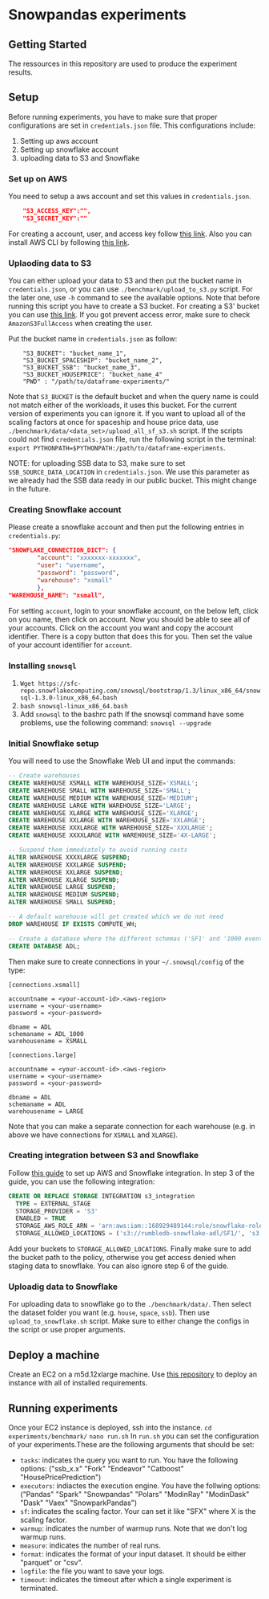 # Snowpandas experiments

## Getting Started

The ressources in this repository are used to produce the experiment results.

## Setup
Before running experiments, you have to make sure that proper configurations are set in `credentials.json` file. This configurations include:
1. Setting up aws account
2. Setting up snowflake account
3. uploading data to S3 and Snowflake

### Set up on AWS
You need to setup a aws account and set this values in `credentials.json`.
```json
    "S3_ACCESS_KEY":"",
    "S3_SECRET_KEY":""
```
For creating a account, user, and access key follow [this link](https://www.webiny.com/docs/infrastructure/aws/configure-aws-credentials). Also you can install AWS CLI by following [this link](https://docs.aws.amazon.com/cli/latest/userguide/getting-started-install.html).

### Uplaoding data to S3
You can either upload your data to S3 and then put the bucket name in `credentials.json`, or you can use `./benchmark/upload_to_s3.py` script.
For the later one, use `-h` command to see the available options. Note that before running this script you have to create a S3 bucket. For creating a S3' bucket you can use [this link](https://khandelwal-shekhar.medium.com/read-and-write-to-from-s3-using-python-boto3-and-pandas-s3fs-144341e23aa1). If you got prevent access error, make sure to check `AmazonS3FullAccess` when creating the user.

Put the bucket name in `credentials.json` as follow:
```
    "S3_BUCKET": "bucket_name_1",
    "S3_BUCKET_SPACESHIP": "bucket_name_2",
    "S3_BUCKET_SSB": "bucket_name_3",
    "S3_BUCKET_HOUSEPRICE": "bucket_name_4"
    "PWD" : "/path/to/dataframe-experiments/"
```
Note that `S3_BUCKET` is the default bucket and when the query name is could not match either of the workloads, it uses this bucket. For the current version of experiments you can ignore it.
If you want to upload all of the scaling factors at once for spaceship and house price data, use `./benchmark/data/<data_set>/upload_all_sf_s3.sh` script. If the scripts could not find `credentials.json` file, run the following script in the terminal: `export PYTHONPATH=$PYTHONPATH:/path/to/dataframe-experiments`.

NOTE: for uploading SSB data to S3, make sure to set `SSB_SOURCE_DATA_LOCATION` in `credentials.json`. We use this parameter as we already had the SSB data ready in our public bucket. This might change in the future.

### Creating Snowflake account
Please create a snowflake account and then put the following entries in `credentials.py`:
```json
"SNOWFLAKE_CONNECTION_DICT": {
        "account": "xxxxxxx-xxxxxxx",
        "user": "username",
        "password": "password",
        "warehouse": "xsmall"
        },
"WAREHOUSE_NAME": "xsmall",
```
For setting `account`, login to your snowflake account, on the below left, click on you name, then click on account. Now you should be able to see all of your accounts. Click on the account you want and copy the account identifier. There is a copy button that does this for you. Then set the value of your account identifier for `account`.


### Installing `snowsql`

1. `Wget https://sfc-repo.snowflakecomputing.com/snowsql/bootstrap/1.3/linux_x86_64/snowsql-1.3.0-linux_x86_64.bash`
2. `bash snowsql-linux_x86_64.bash`
3. Add `snowsql` to the bashrc path
If the snowsql command have some problems, use the following command: `snowsql --upgrade`

### Initial Snowflake setup
You will need to use the Snowflake Web UI and input the commands:
```SQL
-- Create warehouses
CREATE WAREHOUSE XSMALL WITH WAREHOUSE_SIZE='XSMALL';
CREATE WAREHOUSE SMALL WITH WAREHOUSE_SIZE='SMALL';
CREATE WAREHOUSE MEDIUM WITH WAREHOUSE_SIZE='MEDIUM';
CREATE WAREHOUSE LARGE WITH WAREHOUSE_SIZE='LARGE';
CREATE WAREHOUSE XLARGE WITH WAREHOUSE_SIZE='XLARGE';
CREATE WAREHOUSE XXLARGE WITH WAREHOUSE_SIZE='XXLARGE';
CREATE WAREHOUSE XXXLARGE WITH WAREHOUSE_SIZE='XXXLARGE';
CREATE WAREHOUSE XXXXLARGE WITH WAREHOUSE_SIZE='4X-LARGE';

-- Suspend them immediately to avoid running costs
ALTER WAREHOUSE XXXXLARGE SUSPEND;
ALTER WAREHOUSE XXXLARGE SUSPEND;
ALTER WAREHOUSE XXLARGE SUSPEND;
ALTER WAREHOUSE XLARGE SUSPEND;
ALTER WAREHOUSE LARGE SUSPEND;
ALTER WAREHOUSE MEDIUM SUSPEND;
ALTER WAREHOUSE SMALL SUSPEND;

-- A default warehouse will get created which we do not need
DROP WAREHOUSE IF EXISTS COMPUTE_WH;

-- Create a database where the different schemas ('SF1' and '1000 event') are stored
CREATE DATABASE ADL;
```
Then make sure to create connections in your `~/.snowsql/config` of the type:

```
[connections.xsmall]

accountname = <your-account-id>.<aws-region>
username = <your-username>
password = <your-password>

dbname = ADL
schemaname = ADL_1000
warehousename = XSMALL

[connections.large]

accountname = <your-account-id>.<aws-region>
username = <your-username>
password = <your-password>

dbname = ADL
schemaname = ADL
warehousename = LARGE
```
Note that you can make a separate connection for each warehouse (e.g. in above we have connections for `XSMALL` and `XLARGE`).

### Creating integration between S3 and Snowflake
Follow [this guide](https://docs.snowflake.com/en/user-guide/data-load-s3-config-storage-integration) to set up AWS and Snowflake integration.
In step 3 of the guide, you can use the following integration:
```sql
CREATE OR REPLACE STORAGE INTEGRATION s3_integration
  TYPE = EXTERNAL_STAGE
  STORAGE_PROVIDER = 'S3'
  ENABLED = TRUE
  STORAGE_AWS_ROLE_ARN = 'arn:aws:iam::168929489144:role/snowflake-role' -- or your equivalent AWS ROLE
  STORAGE_ALLOWED_LOCATIONS = ('s3://rumbledb-snowflake-adl/SF1/', 's3://hep-adl-ethz/hep-parquet/native/', 's3://rumbledb-snowflake-adl/ssb/sf1', 's3://rumbledb-snowflake-adl/ssb/sf10', 's3://rumbledb-snowflake-adl/ssb/sf100', 's3://rumbledb-snowflake-adl/ssb/sf1000');
```
Add your buckets to `STORAGE_ALLOWED_LOCATIONS`. Finally make sure to add the bucket path to the policy, otherwise you get access denied when staging data to snowflake. You can also ignore step 6 of the guide.

### Uploadig data to Snowflake
For uploading data to snowflake go to the `./benchmark/data/`. Then select the dataset folder you want (e.g. `house`, `space`, `ssb`). Then use `upload_to_snowflake.sh` script. Make sure to either change the configs in the script or use proper arguments.

## Deploy a machine
Create an EC2 on a m5d.12xlarge machine. Use [this repository](https://github.com/YvesRobinK/deployment-scripts) to deploy an instance with all of installed requirements.


## Running experiments
Once your EC2 instance is deployed, ssh into the instance.
`cd experiments/benchmark/`
`nano run.sh`
In `run.sh` you can set the configuration of your experiments.These are the following arguments that should be set:
- `tasks`: indicates the query you want to run. You have the following options: ("ssb_x.x" "Fork" "Endeavor" "Catboost" "HousePricePrediction")
- `executors`: indiactes the execution engine. You have the follwing options: ("Pandas" "Spark" "Snowpandas" "Polars" "ModinRay" "ModinDask" "Dask" "Vaex" "SnowparkPandas")
- `sf`: indicates the scaling factor. Your can set it like "SFX" where X is the scaling factor.
- `warmup`: indicates the number of warmup runs. Note that we don't log warmup runs.
- `measure`: indicates the number of real runs.
- `format`: indicates the format of your input dataset. It should be either "parquet" or "csv".
- `logfile`: the file you want to save your logs.
- `timeout`: indicates the timeout after which a single experiment is terminated.
